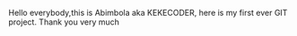 Hello everybody,this is Abimbola aka KEKECODER, here is my first ever GIT project. Thank you very much
